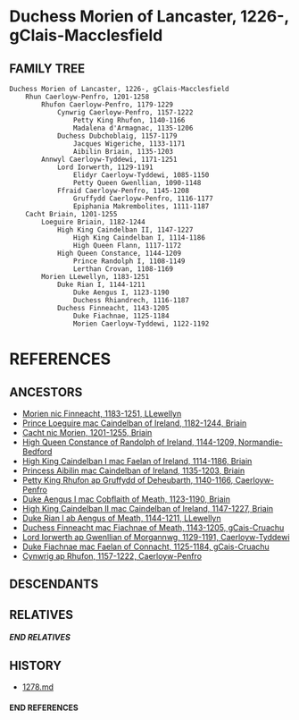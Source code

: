 # Duchess Morien of Lancaster, 1226-, gClais-Macclesfield

## FAMILY TREE
```
Duchess Morien of Lancaster, 1226-, gClais-Macclesfield
    Rhun Caerloyw-Penfro, 1201-1258
		Rhufon Caerloyw-Penfro, 1179-1229
			Cynwrig Caerloyw-Penfro, 1157-1222
				Petty King Rhufon, 1140-1166
				Madalena d'Armagnac, 1135-1206
			Duchess Dubchoblaig, 1157-1179
				Jacques Wigeriche, 1133-1171
				Aibilin Briain, 1135-1203
		Annwyl Caerloyw-Tyddewi, 1171-1251
			Lord Iorwerth, 1129-1191
				Elidyr Caerloyw-Tyddewi, 1085-1150
				Petty Queen Gwenllian, 1090-1148
			Ffraid Caerloyw-Penfro, 1145-1208
				Gruffydd Caerloyw-Penfro, 1116-1177
				Epiphania Makrembolites, 1111-1187
	Cacht Briain, 1201-1255
		Loeguire Briain, 1182-1244
			High King Caindelban II, 1147-1227
				High King Caindelban I, 1114-1186
				High Queen Flann, 1117-1172
			High Queen Constance, 1144-1209
				Prince Randolph I, 1108-1149
				Lerthan Crovan, 1108-1169
		Morien LLewellyn, 1183-1251
			Duke Rian I, 1144-1211
				Duke Aengus I, 1123-1190
				Duchess Rhiandrech, 1116-1187
			Duchess Finneacht, 1143-1205
				Duke Fiachnae, 1125-1184
				Morien Caerloyw-Tyddewi, 1122-1192
```


# REFERENCES

## ANCESTORS
* [Morien nic Finneacht, 1183-1251, LLewellyn](morien_nic_finneacht_1183.md)
* [Prince Loeguire mac Caindelban of Ireland, 1182-1244, Briain](loeguire_mac_caindelban_1182.md)
* [Cacht nic Morien, 1201-1255, Briain](cacht_nic_morien_1201.md)
* [High Queen Constance of Randolph of Ireland, 1144-1209, Normandie-Bedford](constance_randolph_1144.md)
* [High King Caindelban I mac Faelan of Ireland, 1114-1186, Briain](caindelban_i_mac_faelan_1114.md)
* [Princess Aibilin mac Caindelban of Ireland, 1135-1203, Briain](aibilin_mac_caindelban_1135.md)
* [Petty King Rhufon ap Gruffydd of Deheubarth, 1140-1166, Caerloyw-Penfro](rhufon_ap_gruffydd_1140.md)
* [Duke Aengus I mac Cobflaith of Meath, 1123-1190, Briain](aengus_i_mac_cobflaith_1123.md)
* [High King Caindelban II mac Caindelban of Ireland, 1147-1227, Briain](caindelban_ii_mac_caindelban_1147.md)
* [Duke Rian I ab Aengus of Meath, 1144-1211, LLewellyn](rian_i_ab_aengus_1144.md)
* [Duchess Finneacht mac Fiachnae of Meath, 1143-1205, gCais-Cruachu](finneacht_mac_fiachnae_1143.md)
* [Lord Iorwerth ap Gwenllian of Morgannwg, 1129-1191, Caerloyw-Tyddewi](iorwerth_ap_gwenllian_1129.md)
* [Duke Fiachnae mac Faelan of Connacht, 1125-1184, gCais-Cruachu](fiachnae_mac_faelan_1125.md)
* [Cynwrig ap Rhufon, 1157-1222, Caerloyw-Penfro](cynwrig_ap_rhufon_1157.md)

## DESCENDANTS

## RELATIVES

##### END RELATIVES 
## HISTORY
* [1278.md](../h/1278.md)

#### END REFERENCES
